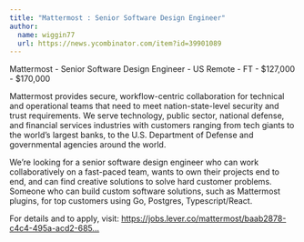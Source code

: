 ```yaml
---
title: "Mattermost : Senior Software Design Engineer"
author:
  name: wiggin77
  url: https://news.ycombinator.com/item?id=39901089
---
```

Mattermost - Senior Software Design Engineer - US Remote - FT - $127,000 - $170,000

Mattermost provides secure, workflow-centric collaboration for technical and operational teams that need to meet nation-state-level security and trust requirements. We serve technology, public sector, national defense, and financial services industries with customers ranging from tech giants to the world’s largest banks, to the U.S. Department of Defense and governmental agencies around the world.

We’re looking for a senior software design engineer who can work collaboratively on a fast-paced team, wants to own their projects end to end, and can find creative solutions to solve hard customer problems. Someone who can build custom software solutions, such as Mattermost plugins, for top customers using Go, Postgres, Typescript&#x2F;React.

For details and to apply, visit: <a href="https:&#x2F;&#x2F;jobs.lever.co&#x2F;mattermost&#x2F;baab2878-c4c4-495a-acd2-6851e027fdb2" rel="nofollow">https:&#x2F;&#x2F;jobs.lever.co&#x2F;mattermost&#x2F;baab2878-c4c4-495a-acd2-685...</a>
